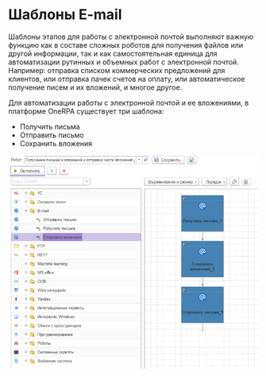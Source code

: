 # Шаблоны E-mail

Шаблоны этапов для работы с электронной почтой выполняют важную функцию как в составе сложных роботов для получения файлов или другой информации, так и как самостоятельная единица для автоматизации рутинных и объемных работ с электронной почтой. Например: отправка списком коммерческих предложений для клиентов, или отправка пачек счетов на оплату, или автоматическое получение писем и их вложений, и многое другое.&#x20;

Для автоматизации работы с электронной почтой и ее вложениями, в платформе OneRPA существует три шаблона:

* Получить письма
* Отправить письмо
* Сохранить вложения

![](../../../../.gitbook/assets/Общее-робот.png)
